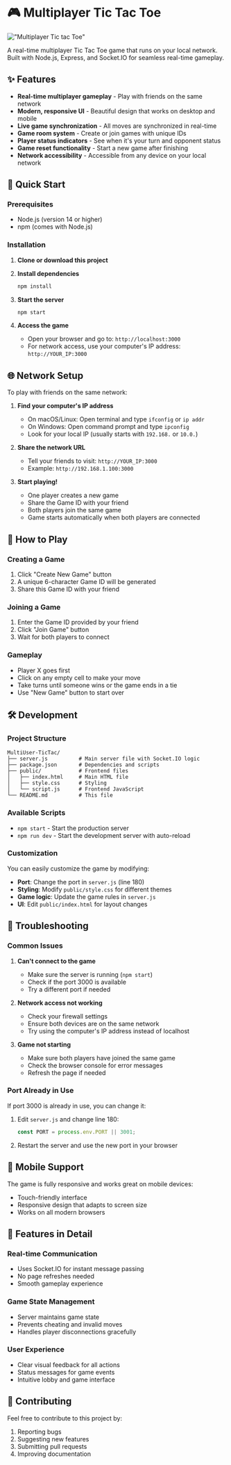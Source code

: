 # 🎮 Multiplayer Tic Tac Toe

!["Multiplayer Tic tac Toe"](/screenshot.png)


A real-time multiplayer Tic Tac Toe game that runs on your local network. Built with Node.js, Express, and Socket.IO for seamless real-time gameplay.

## ✨ Features

- **Real-time multiplayer gameplay** - Play with friends on the same network
- **Modern, responsive UI** - Beautiful design that works on desktop and mobile
- **Live game synchronization** - All moves are synchronized in real-time
- **Game room system** - Create or join games with unique IDs
- **Player status indicators** - See when it's your turn and opponent status
- **Game reset functionality** - Start a new game after finishing
- **Network accessibility** - Accessible from any device on your local network

## 🚀 Quick Start

### Prerequisites

- Node.js (version 14 or higher)
- npm (comes with Node.js)

### Installation

1. **Clone or download this project**

2. **Install dependencies**

   ```bash
   npm install
   ```

3. **Start the server**

   ```bash
   npm start
   ```

4. **Access the game**
   - Open your browser and go to: `http://localhost:3000`
   - For network access, use your computer's IP address: `http://YOUR_IP:3000`

## 🌐 Network Setup

To play with friends on the same network:

1. **Find your computer's IP address**

   - On macOS/Linux: Open terminal and type `ifconfig` or `ip addr`
   - On Windows: Open command prompt and type `ipconfig`
   - Look for your local IP (usually starts with `192.168.` or `10.0.`)

2. **Share the network URL**

   - Tell your friends to visit: `http://YOUR_IP:3000`
   - Example: `http://192.168.1.100:3000`

3. **Start playing!**
   - One player creates a new game
   - Share the Game ID with your friend
   - Both players join the same game
   - Game starts automatically when both players are connected

## 🎯 How to Play

### Creating a Game

1. Click "Create New Game" button
2. A unique 6-character Game ID will be generated
3. Share this Game ID with your friend

### Joining a Game

1. Enter the Game ID provided by your friend
2. Click "Join Game" button
3. Wait for both players to connect

### Gameplay

- Player X goes first
- Click on any empty cell to make your move
- Take turns until someone wins or the game ends in a tie
- Use "New Game" button to start over

## 🛠️ Development

### Project Structure

```
MultiUser-TicTac/
├── server.js          # Main server file with Socket.IO logic
├── package.json       # Dependencies and scripts
├── public/            # Frontend files
│   ├── index.html     # Main HTML file
│   ├── style.css      # Styling
│   └── script.js      # Frontend JavaScript
└── README.md          # This file
```

### Available Scripts

- `npm start` - Start the production server
- `npm run dev` - Start the development server with auto-reload

### Customization

You can easily customize the game by modifying:

- **Port**: Change the port in `server.js` (line 180)
- **Styling**: Modify `public/style.css` for different themes
- **Game logic**: Update the game rules in `server.js`
- **UI**: Edit `public/index.html` for layout changes

## 🔧 Troubleshooting

### Common Issues

1. **Can't connect to the game**

   - Make sure the server is running (`npm start`)
   - Check if the port 3000 is available
   - Try a different port if needed

2. **Network access not working**

   - Check your firewall settings
   - Ensure both devices are on the same network
   - Try using the computer's IP address instead of localhost

3. **Game not starting**
   - Make sure both players have joined the same game
   - Check the browser console for error messages
   - Refresh the page if needed

### Port Already in Use

If port 3000 is already in use, you can change it:

1. Edit `server.js` and change line 180:

   ```javascript
   const PORT = process.env.PORT || 3001;
   ```

2. Restart the server and use the new port in your browser

## 📱 Mobile Support

The game is fully responsive and works great on mobile devices:

- Touch-friendly interface
- Responsive design that adapts to screen size
- Works on all modern browsers

## 🎨 Features in Detail

### Real-time Communication

- Uses Socket.IO for instant message passing
- No page refreshes needed
- Smooth gameplay experience

### Game State Management

- Server maintains game state
- Prevents cheating and invalid moves
- Handles player disconnections gracefully

### User Experience

- Clear visual feedback for all actions
- Status messages for game events
- Intuitive lobby and game interface

## 🤝 Contributing

Feel free to contribute to this project by:

1. Reporting bugs
2. Suggesting new features
3. Submitting pull requests
4. Improving documentation
